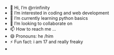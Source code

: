 - 👋 Hi, I’m @rrinfinity
- 👀 I’m interested in coding and web development 
- 🌱 I’m currently learning python basics
- 💞️ I’m looking to collaborate on 
- 📫 How to reach me ...
- 😄 Pronouns: he /him
- ⚡ Fun fact: i am 17 and really freaky
- 

<!---
rrinfinity/rrinfinity is a ✨ special ✨ repository because its `README.md` (this file) appears on your GitHub profile.
You can click the Preview link to take a look at your changes.
--->
